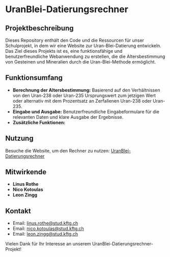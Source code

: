 # UranBlei-Datierungsrechner

## Projektbeschreibung

Dieses Repository enthält den Code und die Ressourcen für unser Schulprojekt, in dem wir eine Website zur Uran-Blei-Datierung entwickeln. Das Ziel dieses Projekts ist es, eine funktionsfähige und benutzerfreundliche Webanwendung zu erstellen, die die Altersbestimmung von Gesteinen und Mineralien durch die Uran-Blei-Methode ermöglicht.

## Funktionsumfang

- **Berechnung der Altersbestimmung:** Basierend auf den Verhältnissen von den Uran-238 oder Uran-235 Ursprungswert zum jetzigen Wert oder alternativ mit dem Prozentsatz an Zerfallenen Uran-238 oder Uran-235.
- **Eingabe und Ausgabe:** Benutzerfreundliche Eingabeformulare für die relevanten Daten und klare Ausgabe der Ergebnisse.
- **Zusätzliche Funktionen:** 

## Nutzung

Besuche die Website, um den Rechner zu nutzen: [UranBlei-Datierungsrechner](https://emeraldoo.github.io/UBD.github.io/)

## Mitwirkende

- **Linus Rothe** 
- **Nico Kotoulas** 
- **Leon Zingg** 

## Kontakt

- Email: linus.rothe@stud.kftg.ch
- Email: nico.kotoulas@stud.kftg.ch
- Email: leon.zingg@stud.kftg.ch


Vielen Dank für Ihr Interesse an unserem UranBlei-Datierungsrechner-Projekt!
